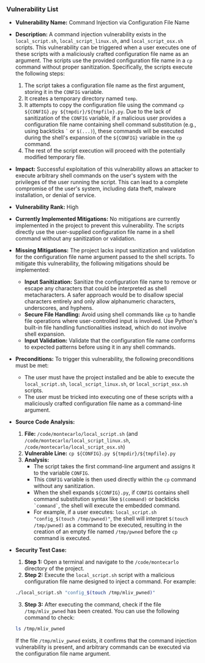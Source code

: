 ### Vulnerability List

- **Vulnerability Name:** Command Injection via Configuration File Name

- **Description:**
    A command injection vulnerability exists in the `local_script.sh`, `local_script_linux.sh`, and `local_script_osx.sh` scripts. This vulnerability can be triggered when a user executes one of these scripts with a maliciously crafted configuration file name as an argument. The scripts use the provided configuration file name in a `cp` command without proper sanitization. Specifically, the scripts execute the following steps:
    1. The script takes a configuration file name as the first argument, storing it in the `CONFIG` variable.
    2. It creates a temporary directory named `temp`.
    3. It attempts to copy the configuration file using the command `cp ${CONFIG}.py ${tmpdir}/${tmpfile}.py`. Due to the lack of sanitization of the `CONFIG` variable, if a malicious user provides a configuration file name containing shell command substitution (e.g., using backticks `` ` `` or `$(...)`), these commands will be executed during the shell's expansion of the `${CONFIG}` variable in the `cp` command.
    4. The rest of the script execution will proceed with the potentially modified temporary file.

- **Impact:**
    Successful exploitation of this vulnerability allows an attacker to execute arbitrary shell commands on the user's system with the privileges of the user running the script. This can lead to a complete compromise of the user's system, including data theft, malware installation, or denial of service.

- **Vulnerability Rank:** High

- **Currently Implemented Mitigations:**
    No mitigations are currently implemented in the project to prevent this vulnerability. The scripts directly use the user-supplied configuration file name in a shell command without any sanitization or validation.

- **Missing Mitigations:**
    The project lacks input sanitization and validation for the configuration file name argument passed to the shell scripts. To mitigate this vulnerability, the following mitigations should be implemented:
    - **Input Sanitization:** Sanitize the configuration file name to remove or escape any characters that could be interpreted as shell metacharacters. A safer approach would be to disallow special characters entirely and only allow alphanumeric characters, underscores, and hyphens.
    - **Secure File Handling:** Avoid using shell commands like `cp` to handle file operations where user-controlled input is involved. Use Python's built-in file handling functionalities instead, which do not involve shell expansion.
    - **Input Validation:** Validate that the configuration file name conforms to expected patterns before using it in any shell commands.

- **Preconditions:**
    To trigger this vulnerability, the following preconditions must be met:
    - The user must have the project installed and be able to execute the `local_script.sh`, `local_script_linux.sh`, or `local_script_osx.sh` scripts.
    - The user must be tricked into executing one of these scripts with a maliciously crafted configuration file name as a command-line argument.

- **Source Code Analysis:**
    1. **File:** `/code/montecarlo/local_script.sh` (and `/code/montecarlo/local_script_linux.sh`, `/code/montecarlo/local_script_osx.sh`)
    2. **Vulnerable Line:** `cp ${CONFIG}.py ${tmpdir}/${tmpfile}.py`
    3. **Analysis:**
        - The script takes the first command-line argument and assigns it to the variable `CONFIG`.
        - This `CONFIG` variable is then used directly within the `cp` command without any sanitization.
        - When the shell expands `${CONFIG}.py`, if `CONFIG` contains shell command substitution syntax like `$(command)` or backticks `` `command` ``, the shell will execute the embedded command.
        - For example, if a user executes: `local_script.sh "config_$(touch /tmp/pwned)"`, the shell will interpret `$(touch /tmp/pwned)` as a command to be executed, resulting in the creation of an empty file named `/tmp/pwned` before the `cp` command is executed.

- **Security Test Case:**
    1. **Step 1:** Open a terminal and navigate to the `/code/montecarlo` directory of the project.
    2. **Step 2:** Execute the `local_script.sh` script with a malicious configuration file name designed to inject a command. For example:
    ```bash
    ./local_script.sh "config_$(touch /tmp/mliv_pwned)"
    ```
    3. **Step 3:** After executing the command, check if the file `/tmp/mliv_pwned` has been created. You can use the following command to check:
    ```bash
    ls /tmp/mliv_pwned
    ```
    If the file `/tmp/mliv_pwned` exists, it confirms that the command injection vulnerability is present, and arbitrary commands can be executed via the configuration file name argument.